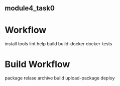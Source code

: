 ## module4_task0

# Workflow
install tools
lint
help
build
build-docker
docker-tests

# Build Workflow
package
relase
archive build
upload-package
deploy

